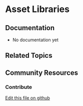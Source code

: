 # Asset Libraries

## Documentation

* No documentation yet

## Related Topics


## Community Resources


### Contribute

[Edit this file on github](https://github.com/olafk/controlpanel-documentation-docs/blob/master/md/73en/com_liferay_depot_web_portlet_DepotAdminPortlet.md)
